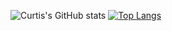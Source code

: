 
![Curtis's GitHub stats](https://github-readme-stats.vercel.app/api?username=curtislin7&count_private=true&theme=dark)
[![Top Langs](https://github-readme-stats.vercel.app/api/top-langs/?username=curtislin7)](https://github.com/curtislin7)

<!--
**curtislin7/curtislin7** is a ✨ _special_ ✨ repository because its `README.md` (this file) appears on your GitHub profile.

Here are some ideas to get you started:

- 🔭 I’m currently working on ...
- 🌱 I’m currently learning ...
- 👯 I’m looking to collaborate on ...
- 🤔 I’m looking for help with ...
- 💬 Ask me about ...
- 📫 How to reach me: ...
- 😄 Pronouns: ...
- ⚡ Fun fact: ...
-->
